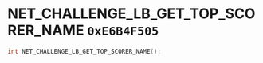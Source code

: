 # NET_CHALLENGE_LB_GET_TOP_SCORER_NAME `0xE6B4F505`

```cpp
int NET_CHALLENGE_LB_GET_TOP_SCORER_NAME();
```